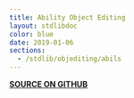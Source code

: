 ```yaml
---
title: Ability Object Editing
layout: stdlibdoc
color: blue
date: 2019-01-06
sections:
  - /stdlib/objediting/abils
---
```


**[SOURCE ON GITHUB](https://github.com/wurstscript/WurstStdlib2/blob/master/wurst/objediting/AbilityObjEditing.wurst)**
